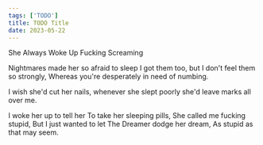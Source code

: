 ```yaml
---
tags: ['TODO']
title: TODO Title
date: 2023-05-22
---
```


She Always Woke Up Fucking Screaming

Nightmares made her so afraid to sleep
I got them too, but I don't feel them so strongly,
Whereas you're desperately in need of numbing.

I wish she'd cut her nails, whenever she slept poorly she'd leave marks all over me.

I woke her up to tell her
To take her sleeping pills,
She called me fucking stupid,
But I just wanted to let
The Dreamer dodge her dream,
As stupid as that may seem.

